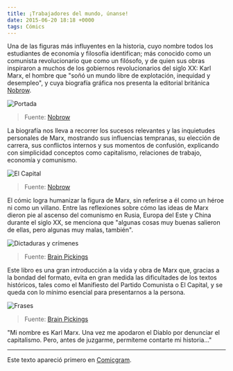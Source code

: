 ```yaml
---
title: ¡Trabajadores del mundo, únanse!
date: 2015-06-20 18:18 +0000
tags: Cómics
---
```


Una de las figuras más influyentes en la historia, cuyo nombre todos los estudiantes de economía y filosofía identifican; más conocido como un comunista revolucionario que como un filósofo, y de quien sus obras inspiraron a muchos de los gobiernos revolucionarios del siglo XX: Karl Marx, el hombre que "soñó un mundo libre de explotación, inequidad y desempleo", y cuya biografía gráfica nos presenta la editorial británica [Nobrow](http://nobrow.net/).

![Portada](trabajadores-del-mundo/1.jpg "Portada")
> Fuente: [Nobrow](http://nobrow.net/shop/marx-2/?)

La biografía nos lleva a recorrer los sucesos relevantes y las inquietudes personales de Marx, mostrando sus influencias tempranas, su elección de carrera, sus conflictos internos y sus momentos de confusión, explicando con simplicidad conceptos como capitalismo, relaciones de trabajo, economía y comunismo. 

![El Capital](trabajadores-del-mundo/2.jpg "El Capital")
> Fuente: [Nobrow](http://nobrow.net/shop/marx-2/?)

El cómic logra humanizar la figura de Marx, sin referirse a él como un héroe ni como un villano. Entre las reflexiones sobre cómo las ideas de Marx dieron pie al ascenso del comunismo en Rusia, Europa del Este y China durante el siglo XX, se menciona que "algunas cosas muy buenas salieron de ellas, pero algunas muy malas, también".

![Dictaduras y crímenes](trabajadores-del-mundo/3.jpg "Dictaduras y crímenes")
> Fuente: [Brain Pickings](http://www.brainpickings.org/2014/10/06/marx-nobrow-maier-simon/)

Este libro es una gran introducción a la vida y obra de Marx que, gracias a la bondad del formato, evita en gran medida las dificultades de los textos históricos, tales como el Manifiesto del Partido Comunista o El Capital, y se queda con lo  mínimo esencial para presentarnos a la persona.

![Frases](trabajadores-del-mundo/4.jpg "Frases")
> Fuente: [Brain Pickings](http://www.brainpickings.org/2014/10/06/marx-nobrow-maier-simon/)    

"Mi nombre es Karl Marx. Una vez me apodaron el Diablo por denunciar el capitalismo. Pero, antes de juzgarme, permíteme contarte mi historia..."

---

Este texto apareció primero en [Comicgram](http://blog.comicgram.io/2015/06/18/trabajadores-del-mundo-unanse/).
